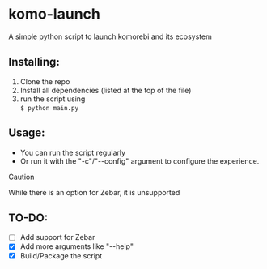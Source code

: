 # komo-launch
A simple python script to launch komorebi and its ecosystem

## Installing:
1. Clone the repo
2. Install all dependencies (listed at the top of the file)
3. run the script using\
`$ python main.py`

## Usage:
- You can run the script regularly
- Or run it with the "-c"/"--config" argument to configure the experience.

> [!CAUTION]
> While there is an option for Zebar, it is unsupported

## TO-DO:
- [ ] Add support for Zebar
- [x] Add more arguments like "--help"
- [x] Build/Package the script
